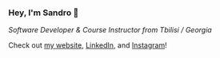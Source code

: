 ### Hey, I'm Sandro 👋

*Software Developer & Course Instructor from Tbilisi / Georgia*

Check out [my website](https://sandromirr.github.io), [LinkedIn](https://linkedin.com/sandromirr), and [Instagram](https://instagram.com/sandromirr)!